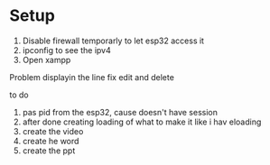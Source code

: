 # Setup
1. Disable firewall temporarly to let esp32 access it
2. ipconfig to see the ipv4
3. Open xampp



Problem displayin the line
fix edit and delete

to do 
1. pas pid from the esp32, cause doesn't have session
2. after done creating loading of what to make it like i hav eloading
3. create the video
4. create he word
5. create the ppt 